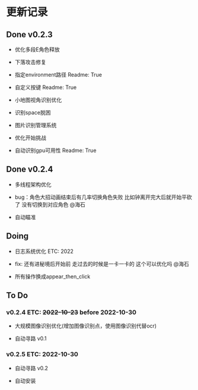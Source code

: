 # 更新记录

## Done v0.2.3

- 优化多段E角色释放

- 下落攻击修复

- 指定environment路径 Readme: True

- 自定义按键 Readme: True

- 小地图视角识别优化

- 识别space脱困

- 图片识别管理系统

- 优化开始挑战

- 自动识别gpu可用性 Readme: True

## Done v0.2.4

- 多线程架构优化

- bug：角色大招动画结束后有几率切换角色失败 比如钟离开完大后就开始平砍了 没有切换到对应角色 @海石

- 自动瞄准

## Doing

- 日志系统优化 ETC: 2022

- fix: 还有进秘境后开始前 走过去的时候是一卡一卡的 这个可以优化吗 @海石

- 所有操作换成appear_then_click

## To Do

### v0.2.4 ETC: ~~2022-10-23~~ before 2022-10-30

- 大规模图像识别优化(增加图像识别点，使用图像识别代替ocr)

- 自动寻路 v0.1

### v0.2.5 ETC: 2022-10-30

- 自动寻路 v0.2

- 自动安装
